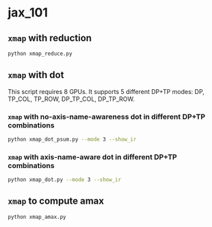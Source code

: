 # jax_101

## `xmap` with reduction

```bash
python xmap_reduce.py
```

## `xmap` with dot

This script requires 8 GPUs. It supports 5 different DP+TP modes: DP, TP_COL,
TP_ROW, DP_TP_COL, DP_TP_ROW.

### `xmap` with no-axis-name-awareness dot in different DP+TP combinations

```bash
python xmap_dot_psum.py --mode 3 --show_ir
```

### `xmap` with axis-name-aware dot in different DP+TP combinations

```bash
python xmap_dot.py --mode 3 --show_ir
```

## `xmap` to compute amax

```bash
python xmap_amax.py
```
